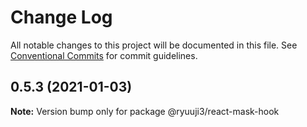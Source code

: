# Change Log

All notable changes to this project will be documented in this file.
See [Conventional Commits](https://conventionalcommits.org) for commit guidelines.

## 0.5.3 (2021-01-03)

**Note:** Version bump only for package @ryuuji3/react-mask-hook
